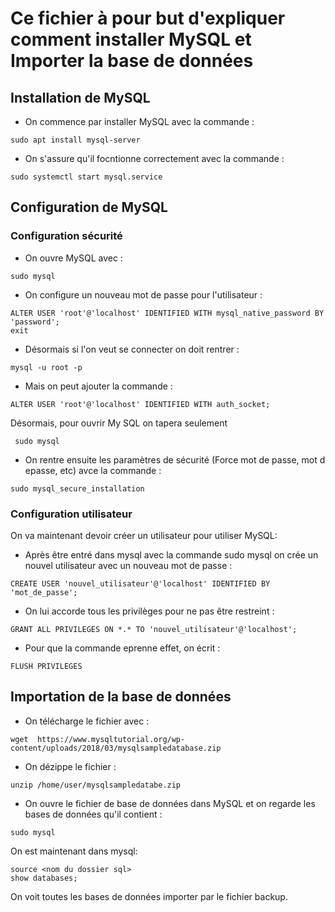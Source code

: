 # Ce fichier à pour but d'expliquer comment installer MySQL et Importer la base de données

## Installation de MySQL
* On commence par installer MySQL avec la commande :
```shell
sudo apt install mysql-server
```
* On s'assure qu'il focntionne correctement avec la commande : 
```shell
sudo systemctl start mysql.service
```
## Configuration de MySQL 
### Configuration sécurité

* On ouvre MySQL avec :
```shell
sudo mysql
```
* On configure un nouveau mot de passe pour l'utilisateur :
```shell
ALTER USER 'root'@'localhost' IDENTIFIED WITH mysql_native_password BY 'password';
exit
```
* Désormais si l'on veut se connecter on doit rentrer : 
```shell 
mysql -u root -p
```
* Mais on peut ajouter la commande : 
```shell
ALTER USER 'root'@'localhost' IDENTIFIED WITH auth_socket;
``` 
Désormais, pour ouvrir My SQL on tapera seulement 

     sudo mysql

* On rentre ensuite les paramètres de sécurité (Force mot de passe, mot d epasse, etc) avce la commande :
```shell
sudo mysql_secure_installation
```
### Configuration utilisateur
On va maintenant devoir créer un utilisateur pour utiliser MySQL:

* Après être entré dans mysql avec la commande sudo mysql on crée un nouvel utilisateur avec un nouveau mot de passe : 
```shell
CREATE USER 'nouvel_utilisateur'@'localhost' IDENTIFIED BY 'mot_de_passe';
```
* On lui accorde tous les privilèges pour ne pas être restreint :
```shell
GRANT ALL PRIVILEGES ON *.* TO 'nouvel_utilisateur'@'localhost';
```
* Pour que la commande eprenne effet, on écrit : 
```shell
FLUSH PRIVILEGES
```

## Importation de la base de données 

* On télécharge le fichier avec :
```shell
wget  https://www.mysqltutorial.org/wp-content/uploads/2018/03/mysqlsampledatabase.zip
```
* On dézippe le fichier :
```shell
unzip /home/user/mysqlsampledatabe.zip
```
* On ouvre le fichier de base de données dans MySQL et on regarde les bases de données qu'il contient :
```shell
sudo mysql
```
On est maintenant dans mysql:
```shell
source <nom du dossier sql>
show databases;
```
On voit toutes les bases de données importer par le fichier backup.

